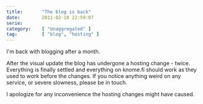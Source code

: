 ```yaml
---
title:       "The blog is back"
date:        2011-02-18 22:59:07
serie:       
category:    [ "Unaggregated" ]
tag:         [ "blog", "hosting" ]
---
```


I'm back with blogging after a month.

After the visual update the blog has undergone a hosting change - twice. Everything is finally settled and everything on knome.fi should work as they used to work before the changes. If you notice anything weird on any service, or severe slowness, please be in touch.

I apologize for any inconvenience the hosting changes might have caused.
